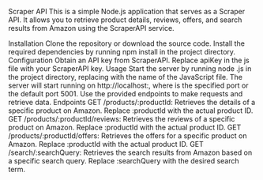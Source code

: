 Scraper API
This is a simple Node.js application that serves as a Scraper API. It allows you to retrieve product details, reviews, offers, and search results from Amazon using the ScraperAPI service.

Installation
Clone the repository or download the source code.
Install the required dependencies by running npm install in the project directory.
Configuration
Obtain an API key from ScraperAPI.
Replace apiKey in the js file with your ScraperAPI key.
Usage
Start the server by running node <filename>.js in the project directory, replacing <filename> with the name of the JavaScript file.
The server will start running on http://localhost:<port>, where <port> is the specified port or the default port 5001.
Use the provided endpoints to make requests and retrieve data.
Endpoints
GET /products/:productId: Retrieves the details of a specific product on Amazon. Replace :productId with the actual product ID.
GET /products/:productId/reviews: Retrieves the reviews of a specific product on Amazon. Replace :productId with the actual product ID.
GET /products/:productId/offers: Retrieves the offers for a specific product on Amazon. Replace :productId with the actual product ID.
GET /search/:searchQuery: Retrieves the search results from Amazon based on a specific search query. Replace :searchQuery with the desired search term.
